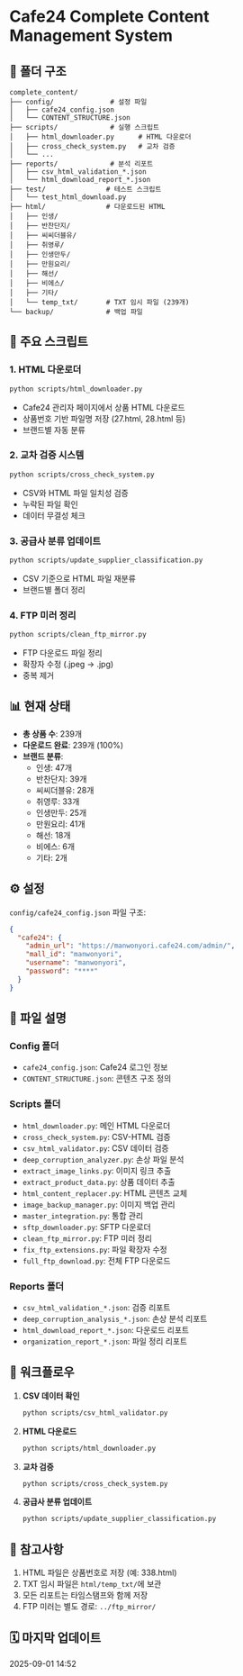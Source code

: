 # Cafe24 Complete Content Management System

## 📁 폴더 구조

```
complete_content/
├── config/              # 설정 파일
│   ├── cafe24_config.json
│   └── CONTENT_STRUCTURE.json
├── scripts/             # 실행 스크립트  
│   ├── html_downloader.py      # HTML 다운로더
│   ├── cross_check_system.py   # 교차 검증
│   └── ...
├── reports/             # 분석 리포트
│   ├── csv_html_validation_*.json
│   └── html_download_report_*.json
├── test/               # 테스트 스크립트
│   └── test_html_download.py
├── html/               # 다운로드된 HTML
│   ├── 인생/
│   ├── 반찬단지/
│   ├── 씨씨더블유/
│   ├── 취영루/
│   ├── 인생만두/
│   ├── 만원요리/
│   ├── 해선/
│   ├── 비에스/
│   ├── 기타/
│   └── temp_txt/       # TXT 임시 파일 (239개)
└── backup/             # 백업 파일
```

## 🚀 주요 스크립트

### 1. HTML 다운로더
```bash
python scripts/html_downloader.py
```
- Cafe24 관리자 페이지에서 상품 HTML 다운로드
- 상품번호 기반 파일명 저장 (27.html, 28.html 등)
- 브랜드별 자동 분류

### 2. 교차 검증 시스템
```bash
python scripts/cross_check_system.py
```
- CSV와 HTML 파일 일치성 검증
- 누락된 파일 확인
- 데이터 무결성 체크

### 3. 공급사 분류 업데이트
```bash
python scripts/update_supplier_classification.py
```
- CSV 기준으로 HTML 파일 재분류
- 브랜드별 폴더 정리

### 4. FTP 미러 정리
```bash
python scripts/clean_ftp_mirror.py
```
- FTP 다운로드 파일 정리
- 확장자 수정 (.jpeg → .jpg)
- 중복 제거

## 📊 현재 상태

- **총 상품 수**: 239개
- **다운로드 완료**: 239개 (100%)
- **브랜드 분류**: 
  - 인생: 47개
  - 반찬단지: 39개
  - 씨씨더블유: 28개
  - 취영루: 33개
  - 인생만두: 25개
  - 만원요리: 41개
  - 해선: 18개
  - 비에스: 6개
  - 기타: 2개

## ⚙️ 설정

`config/cafe24_config.json` 파일 구조:
```json
{
  "cafe24": {
    "admin_url": "https://manwonyori.cafe24.com/admin/",
    "mall_id": "manwonyori",
    "username": "manwonyori",
    "password": "****"
  }
}
```

## 📝 파일 설명

### Config 폴더
- `cafe24_config.json`: Cafe24 로그인 정보
- `CONTENT_STRUCTURE.json`: 콘텐츠 구조 정의

### Scripts 폴더  
- `html_downloader.py`: 메인 HTML 다운로더
- `cross_check_system.py`: CSV-HTML 검증
- `csv_html_validator.py`: CSV 데이터 검증
- `deep_corruption_analyzer.py`: 손상 파일 분석
- `extract_image_links.py`: 이미지 링크 추출
- `extract_product_data.py`: 상품 데이터 추출
- `html_content_replacer.py`: HTML 콘텐츠 교체
- `image_backup_manager.py`: 이미지 백업 관리
- `master_integration.py`: 통합 관리
- `sftp_downloader.py`: SFTP 다운로더
- `clean_ftp_mirror.py`: FTP 미러 정리
- `fix_ftp_extensions.py`: 파일 확장자 수정
- `full_ftp_download.py`: 전체 FTP 다운로드

### Reports 폴더
- `csv_html_validation_*.json`: 검증 리포트
- `deep_corruption_analysis_*.json`: 손상 분석 리포트
- `html_download_report_*.json`: 다운로드 리포트
- `organization_report_*.json`: 파일 정리 리포트

## 🔄 워크플로우

1. **CSV 데이터 확인**
   ```bash
   python scripts/csv_html_validator.py
   ```

2. **HTML 다운로드**
   ```bash
   python scripts/html_downloader.py
   ```

3. **교차 검증**
   ```bash
   python scripts/cross_check_system.py
   ```

4. **공급사 분류 업데이트**
   ```bash
   python scripts/update_supplier_classification.py
   ```

## 📌 참고사항

1. HTML 파일은 상품번호로 저장 (예: 338.html)
2. TXT 임시 파일은 `html/temp_txt/`에 보관
3. 모든 리포트는 타임스탬프와 함께 저장
4. FTP 미러는 별도 경로: `../ftp_mirror/`

## 🗓️ 마지막 업데이트
2025-09-01 14:52